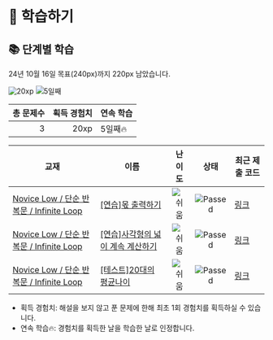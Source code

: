 # 📖 학습하기

## 📚 단계별 학습
24년 10월 16일 목표(240px)까지 220px 남았습니다.

![20xp](https://img.shields.io/badge/EXP-20xp-%235cb85c.svg?for-the-badge)
![5일째](https://img.shields.io/badge/연속학습-5일째-%23E34F26.svg?for-the-badge)

|총 문제수|획득 경험치|연속 학습|
|---:|---:|---|
3|20xp|5일째🔥|

|교재|이름|난이도|상태|최근 제출 코드|
|---|---|:---:|:---:|---|
|[Novice Low / 단순 반복문 / Infinite Loop](https://www.codetree.ai/missions?missionId=4)|[[연습]몫 출력하기](https://www.codetree.ai/missions/4/problems/print-share)|![쉬움][easy]|![Passed][passed]|[링크](https://github.com/jangseungri/codetree-TILs/blob/main/241016/%EB%AA%AB%20%EC%B6%9C%EB%A0%A5%ED%95%98%EA%B8%B0/print-share.java)|
|[Novice Low / 단순 반복문 / Infinite Loop](https://www.codetree.ai/missions?missionId=4)|[[연습]사각형의 넓이 계속 계산하기](https://www.codetree.ai/missions/4/problems/continue-calculating-width-of-the-rectangle)|![쉬움][easy]|![Passed][passed]|[링크](https://github.com/jangseungri/codetree-TILs/blob/main/241016/%EC%82%AC%EA%B0%81%ED%98%95%EC%9D%98%20%EB%84%93%EC%9D%B4%20%EA%B3%84%EC%86%8D%20%EA%B3%84%EC%82%B0%ED%95%98%EA%B8%B0/continue-calculating-width-of-the-rectangle.java)|
|[Novice Low / 단순 반복문 / Infinite Loop](https://www.codetree.ai/missions?missionId=4)|[[테스트]20대의 평균나이](https://www.codetree.ai/missions/4/problems/average-age-of-20)|![쉬움][easy]|![Passed][passed]|[링크](https://github.com/jangseungri/codetree-TILs/blob/main/241016/20%EB%8C%80%EC%9D%98%20%ED%8F%89%EA%B7%A0%EB%82%98%EC%9D%B4/average-age-of-20.java)|


* 획득 경험치: 해설을 보지 않고 푼 문제에 한해 최초 1회 경험치를 획득하실 수 있습니다.
* 연속 학습🔥: 경험치를 획득한 날을 학습한 날로 인정합니다.










[b5]: https://img.shields.io/badge/Bronze_5-%235D3E31.svg
[b4]: https://img.shields.io/badge/Bronze_4-%235D3E31.svg
[b3]: https://img.shields.io/badge/Bronze_3-%235D3E31.svg
[b2]: https://img.shields.io/badge/Bronze_2-%235D3E31.svg
[b1]: https://img.shields.io/badge/Bronze_1-%235D3E31.svg
[s5]: https://img.shields.io/badge/Silver_5-%23394960.svg
[s4]: https://img.shields.io/badge/Silver_4-%23394960.svg
[s3]: https://img.shields.io/badge/Silver_3-%23394960.svg
[s2]: https://img.shields.io/badge/Silver_2-%23394960.svg
[s1]: https://img.shields.io/badge/Silver_1-%23394960.svg
[g5]: https://img.shields.io/badge/Gold_5-%23FFC433.svg
[g4]: https://img.shields.io/badge/Gold_4-%23FFC433.svg
[g3]: https://img.shields.io/badge/Gold_3-%23FFC433.svg
[g2]: https://img.shields.io/badge/Gold_2-%23FFC433.svg
[g1]: https://img.shields.io/badge/Gold_1-%23FFC433.svg
[p5]: https://img.shields.io/badge/Platinum_5-%2376DDD8.svg
[p4]: https://img.shields.io/badge/Platinum_4-%2376DDD8.svg
[p3]: https://img.shields.io/badge/Platinum_3-%2376DDD8.svg
[p2]: https://img.shields.io/badge/Platinum_2-%2376DDD8.svg
[p1]: https://img.shields.io/badge/Platinum_1-%2376DDD8.svg
[passed]: https://img.shields.io/badge/Passed-%23009D27.svg
[failed]: https://img.shields.io/badge/Failed-%23D24D57.svg
[easy]: https://img.shields.io/badge/쉬움-%235cb85c.svg?for-the-badge
[medium]: https://img.shields.io/badge/보통-%23FFC433.svg?for-the-badge
[hard]: https://img.shields.io/badge/어려움-%23D24D57.svg?for-the-badge